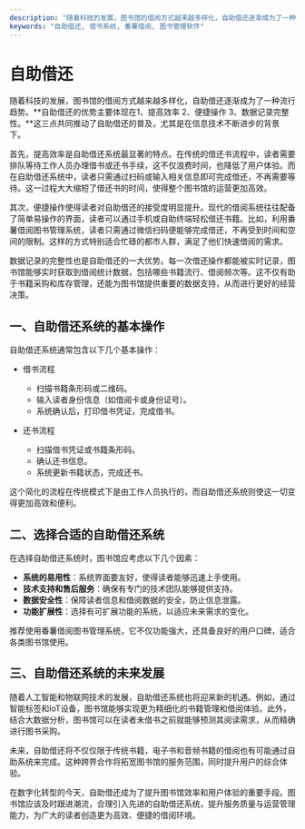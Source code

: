 ```yaml
---
description: "随着科技的发展，图书馆的借阅方式越来越多样化，自助借还逐渐成为了一种流行趋势。**自助借还的优势主要体现在1、提高效率 2、便捷操作 3、数据记录完整性。**这三点共同推动了自助借还的普及，尤其是在信息技术不断进步的背景下。"
keywords: "自助借还, 借书系统, 番薯借阅, 图书管理软件"
---
```

# 自助借还

随着科技的发展，图书馆的借阅方式越来越多样化，自助借还逐渐成为了一种流行趋势。**自助借还的优势主要体现在1、提高效率 2、便捷操作 3、数据记录完整性。**这三点共同推动了自助借还的普及，尤其是在信息技术不断进步的背景下。

首先，提高效率是自助借还系统最显著的特点。在传统的借还书流程中，读者需要排队等待工作人员办理借书或还书手续，这不仅浪费时间，也降低了用户体验。而在自助借还系统中，读者只需通过扫码或输入相关信息即可完成借还，不再需要等待。这一过程大大缩短了借还书的时间，使得整个图书馆的运营更加高效。

其次，便捷操作使得读者对自助借还的接受度明显提升。现代的借阅系统往往配备了简单易操作的界面，读者可以通过手机或自助终端轻松借还书籍。比如，利用番薯借阅图书管理系统，读者只需通过微信扫码便能够完成借还，不再受到时间和空间的限制。这样的方式特别适合忙碌的都市人群，满足了他们快速借阅的需求。

数据记录的完整性也是自助借还的一大优势。每一次借还操作都能被实时记录，图书馆能够实时获取到借阅统计数据，包括哪些书籍流行、借阅频次等。这不仅有助于书籍采购和库存管理，还能为图书馆提供重要的数据支持，从而进行更好的经营决策。

## 一、自助借还系统的基本操作

自助借还系统通常包含以下几个基本操作：
- 借书流程
  - 扫描书籍条形码或二维码。
  - 输入读者身份信息（如借阅卡或身份证号）。
  - 系统确认后，打印借书凭证，完成借书。
  
- 还书流程
  - 扫描借书凭证或书籍条形码。
  - 确认还书信息。
  - 系统更新书籍状态，完成还书。

这个简化的流程在传统模式下是由工作人员执行的，而自助借还系统则使这一切变得更加高效和便利。

## 二、选择合适的自助借还系统

在选择自助借还系统时，图书馆应考虑以下几个因素：
- **系统的易用性**：系统界面要友好，使得读者能够迅速上手使用。
- **技术支持和售后服务**：确保有专门的技术团队能够提供支持。
- **数据安全性**：保障读者信息和借阅数据的安全，防止信息泄露。
- **功能扩展性**：选择有可扩展功能的系统，以适应未来需求的变化。

推荐使用番薯借阅图书管理系统，它不仅功能强大，还具备良好的用户口碑，适合各类图书馆使用。

## 三、自助借还系统的未来发展

随着人工智能和物联网技术的发展，自助借还系统也将迎来新的机遇。例如，通过智能标签和IoT设备，图书馆能够实现更为精细化的书籍管理和借阅体验。此外，结合大数据分析，图书馆可以在读者未借书之前就能够预测其阅读需求，从而精确进行图书采购。

未来，自助借还将不仅仅限于传统书籍，电子书和音频书籍的借阅也有可能通过自助系统来完成。这种跨界合作将拓宽图书馆的服务范围，同时提升用户的综合体验。

在数字化转型的今天，自助借还成为了提升图书馆效率和用户体验的重要手段。图书馆应该及时跟进潮流，合理引入先进的自助借还系统，提升服务质量与运营管理能力，为广大的读者创造更为高效、便捷的借阅环境。
